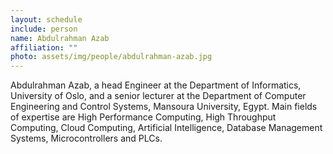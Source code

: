 ```yaml
---
layout: schedule
include: person
name: Abdulrahman Azab
affiliation: ""
photo: assets/img/people/abdulrahman-azab.jpg
---
```


Abdulrahman Azab, a head Engineer at the Department of Informatics, University of Oslo, and a senior lecturer at the Department of Computer Engineering and Control Systems, Mansoura University, Egypt. Main fields of expertise are High Performance Computing, High Throughput Computing, Cloud Computing, Artificial Intelligence, Database Management Systems, Microcontrollers and PLCs.
